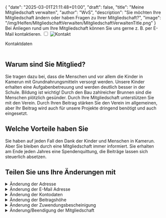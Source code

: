 {
    "date": "2025-03-01T21:11:48+01:00",
    "draft": false,
    "title": "Meine Mitgliedschaft verwalten",
    "author": "WvS",
    "description": "Sie möchten Ihre Mitgliedschaft ändern oder haben Fragen zu Ihrer Mitgliedschaft?",
    "image": "/img/Helfen/MitgliedschaftVerwalten/MitgliedschaftVerwaltenTitle.png"
}
Bei Anliegen rund um Ihre Mitgliedschaft können Sie uns gerne z. B. per E-Mail kontaktieren.
<input type="checkbox" id="expand-image1" />
<label for="expand-image1">
  <img class="img-centered-half" src="/img/Helfen/MitgliedschaftVerwalten/Kontakt.png" alt="Kontakt" />
</label>
<div class="img-caption-half">Kontaktdaten</div>
<br>

## Warum sind Sie Mitglied?
Sie tragen dazu bei, dass die Menschen und vor allem die Kinder in Kamerun mit Grundnahrungsmitteln versorgt werden. Unsere Kinder erhalten eine Aufgabenbetreuung und werden deutlich besser in der Schule. Bildung ist wichtig! Durch den Bau zahlreicher Brunnen sind die Menschen plötzlich gesünder.
Durch Ihre Mitgliedschaft unterstützen Sie mit den Verein.
Durch Ihren Beitrag stärken Sie den Verein im allgemeinen, aber Ihr Beitrag wird auch für unsere Projekte dringend benötigt und auch eingesetzt. 

## Welche Vorteile haben Sie
Sie haben auf jeden Fall den Dank der Kinder und Menschen in Kamerun. Aber Sie bleiben durch eine Mitgliedschaft immer informiert. Sie erhalten am Ende jeden Jahres eine Spendenquittung, die Beiträge lassen sich steuerlich absetzen.
<br> 

## Teilen Sie uns Ihre Änderungen mit
<details>
    <summary class="combobox-summary">Änderung der Adresse</summary>
    <div class="combobox-details">
        Bitte geben Sie Ihre neue Adresse ein und senden Sie dann die Daten ab.
        <br><br> 
        Vorname*  
        <input id="js-input-vorname" placeholder="" required>  
        <br><br> 
        Nachname*  
        <input id="js-input-nachname" placeholder="" required>  
        <br><br> 
        Straße und Hausnummer*  
        <input id="js-input-strasse" placeholder="" required>  
        <br><br> 
        Postleitzahl*  
        <input id="js-input-plz" placeholder="" required>  
        <br><br> 
        Wohnort*  
        <input id="js-input-wohnort" placeholder="" required>
        <br><br> 
         Telefonnummer  
        <input type="tel" id="js-input-telnummer" placeholder="">  
        <br><br> 
        <button id="js-button-mitglied-adress-aenderungen">Änderungen abschicken</button>  
        <br><br> 
    </div>
</details>  
<details>
    <summary class="combobox-summary">Änderung der E-Mail Adresse</summary>
    <div class="combobox-details">
        Bitte geben Sie Ihre neue E-Mail Adresse ein und senden Sie dann die Daten ab.
        <br><br> 
        Vorname*  
        <input id="js-input-vorname" placeholder="" required>  
        <br><br> 
        Nachname*  
        <input id="js-input-nachname" placeholder="" required>  
        <br><br> 
        E-Mail Adresse*  
        <input type="email" id="js-input-email" placeholder="" required>  
        <br><br> 
        <button id="js-button-mitglied-email-aenderung">Änderung abschicken</button>  
        <br><br> 
    </div>
</details>
<details>
    <summary class="combobox-summary">Änderung der Kontodaten</summary>
    <div class="combobox-details">  
     Bitte geben Sie Ihre neuen Kontodaten ein und senden Sie dann die Daten ab.
        <br><br> 
        Vorname*  
        <input id="js-input-vorname" placeholder="" required>  
        <br><br> 
        Nachname*  
        <input id="js-input-nachname" placeholder="" required>  
        <br><br> 
        <u>Bankverbindung:</u>
        <br><br> 
        Kontoinhaber*  
        <input id="js-input-kontoinhaber" placeholder="">  
        <br><br> 
        IBAN*  
        <br>
        <input id="js-input-iban" placeholder="">  
        <br><br> 
        BIC*  
        <br>
        <input id="js-input-bic" placeholder="">  
        <br><br> 
        Die Datenschutzerklärung habe ich gelesen und erkenne Sie ausdrücklich an.  
        <br>
        <button id="js-button-mitglied-konto-aenderung">Änderung abschicken</button>  
        <br><br> 
    </div>
</details>
<details>
    <summary class="combobox-summary">Änderung der Beitragshöhe</summary>
    <div class="combobox-details">   
        Bitte geben Sie die neue Jahres-Beitragshöhe in Euro ein und senden Sie dann die Daten ab.  
        <br><br> 
        Vorname*  
        <input id="js-input-vorname" placeholder="" required>  
        <br><br> 
        Nachname*  
        <input id="js-input-nachname" placeholder="" required>  
        <br><br> 
        Tragen Sie nur Zahlen ohne Komma oder Währung ein*  
        <br><br> 
        <input id="js-input-jahresbeitrag" placeholder="Jahresbeitrag" required>  
        <br><br> 
        Bitte buchen Sie den Betrag per SEPA-Lastschriftmandat von meinem nachfolgenden Konto ab.  
        <br>
        Zahlungsweise  
        <br> 
        <select id="js-zahlungsweise" name="zahlungsweise" required>
            <option value="jaehrlich">jährlich</option>
            <option value="halbjaehrlich">halbjährlich</option>
            <option value="vierteljaehrlich">vierteljährlich</option>
        </select>  
        <br><br>
        <button id="js-button-mitglied-jahresbeitrag-aenderung">Änderung abschicken</button>  
        <br><br>   
    </div>
</details>
<details>
    <summary class="combobox-summary">Änderung der Zuwendungsbescheinigung</summary>
    <div class="combobox-details">  
        Bitte tragen Sie Ihre Änderung zur Zuwendungsbescheinigung ein und senden Sie dann die Daten ab.  
        <br><br> 
        Vorname*  
        <input id="js-input-vorname" placeholder="" required>  
        <br><br> 
        Nachname*  
        <input id="js-input-nachname" placeholder="" required>  
        <br><br> 
        Bitte wählen Sie, ob Sie eine Zuwendungsbescheinigung für das abgelaufene und gegebenenfalls für die nächsten Jahre erhalten möchten.  
        <br> 
        <select id="js-zuwendungsbescheinigung" name="zuwendungsbescheinigung" required>
            <option value="letzteJahr">nur das letzte Jahr</option>
            <option value="diesesJahr">nur dieses Jahr</option>
            <option value="letzteUndNachfolgendeJahre">das letzte Jahr und die nachfolgenden Jahre</option>
        </select>  
        <br><br>
        <button id="js-button-mitglied-zuwendungsbescheinigung-aenderung">Änderung abschicken</button>  
        <br><br>     
    </div>
</details>
<details>
    <summary class="combobox-summary">Änderung/Beendigung der Mitgliedschaft</summary>
    <div class="combobox-details">
        Wenn Sie Ihre Mitgliedschaft kündigen möchten, bedauern wir das sehr. Wir bedanken uns für Ihren bisherigen Beitrag und wünschen Ihnen alles Gute.
        <br><br> 
        Vorname*  
        <input id="js-input-vorname" placeholder="" required>  
        <br><br> 
        Nachname*  
        <input id="js-input-nachname" placeholder="" required>  
        <br><br>
        <button id="js-button-mitgliedschaft-kuendigen">Mitgliedschaft kündigen</button>  
        <br><br>          
    </div>
</details>
